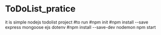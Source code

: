 # ToDoList_pratice
it is simple nodejs todolist project
#to run
#npm init
#npm install --save express mongoose ejs dotenv
#npm install --save-dev nodemon
npm start
